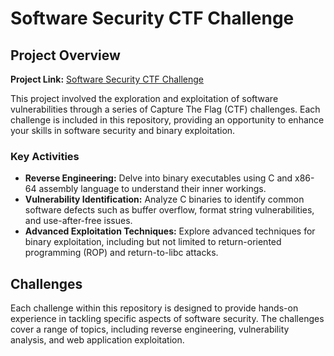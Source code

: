# Software Security CTF Challenge

## Project Overview

**Project Link:** [Software Security CTF Challenge](https://cs4401.walls.ninja/)

This project involved the exploration and exploitation of software vulnerabilities through a series of Capture The Flag (CTF) challenges. Each challenge is included in this repository, providing an opportunity to enhance your skills in software security and binary exploitation.

### Key Activities
- **Reverse Engineering:** Delve into binary executables using C and x86-64 assembly language to understand their inner workings.
- **Vulnerability Identification:** Analyze C binaries to identify common software defects such as buffer overflow, format string vulnerabilities, and use-after-free issues.
- **Advanced Exploitation Techniques:** Explore advanced techniques for binary exploitation, including but not limited to return-oriented programming (ROP) and return-to-libc attacks.

## Challenges

Each challenge within this repository is designed to provide hands-on experience in tackling specific aspects of software security. The challenges cover a range of topics, including reverse engineering, vulnerability analysis, and web application exploitation.
